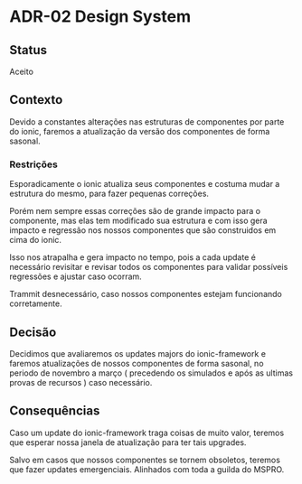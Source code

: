 # ADR-02 Design System

## Status
Aceito

## Contexto
Devido a constantes alterações nas estruturas de componentes por parte do ionic, faremos a atualização da versão dos componentes de forma sasonal.

### Restrições
Esporadicamente o ionic atualiza seus componentes e costuma mudar a estrutura do mesmo, para fazer pequenas correções.

Porém nem sempre essas correções são de grande impacto para o componente, mas elas tem modificado sua estrutura e com isso gera impacto e regressão nos nossos componentes que são construidos em cima do ionic.

Isso nos atrapalha e gera impacto no tempo, pois a cada update é necessário revisitar e revisar todos os componentes para validar possíveis regressões e ajustar caso ocorram. 

Trammit desnecessário, caso nossos componentes estejam funcionando corretamente.

## Decisão
Decidimos que avaliaremos os updates majors do ionic-framework e faremos atualizações de nossos componentes de forma sasonal, no periodo de novembro a março ( precedendo os simulados e após as ultimas provas de recursos ) caso necessário.

## Consequências
Caso um update do ionic-framework traga coisas de muito valor, teremos que esperar nossa janela de atualização para ter tais upgrades.

Salvo em casos que nossos componentes se tornem obsoletos, teremos que fazer updates emergenciais. Alinhados com toda a guilda do MSPRO.
